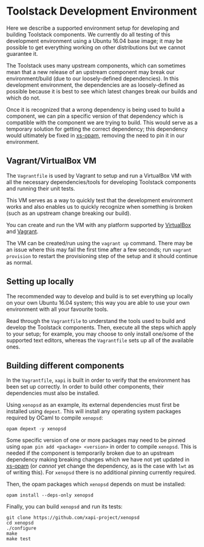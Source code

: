 
# Toolstack Development Environment

Here we describe a supported environment setup for developing and building Toolstack components. We currently do all testing of this development environment using a Ubuntu 16.04 base image; it may be possible to get everything working on other distributions but we cannot guarantee it.

The Toolstack uses many upstream components, which can sometimes mean that a new release of an upstream component may break our environment/build (due to our loosely-defined dependencies). In this development environment, the dependencies are as loosely-defined as possible because it is best to see which latest changes break our builds and which do not.

Once it is recognized that a wrong dependency is being used to build a component, we can pin a specific version of that dependency which is compatible with the component we are trying to build. This would serve as a temporary solution for getting the correct dependency; this dependency would ultimately be fixed in [xs-opam](https://github.com/xapi-project/xs-opam), removing the need to pin it in our environment.

## Vagrant/VirtualBox VM

The `Vagrantfile` is used by Vagrant to setup and run a VirtualBox VM with all the necessary dependencies/tools for developing Toolstack components and running their unit tests.

This VM serves as a way to quickly test that the development environment works and also enables us to quickly recognize when something is broken (such as an upstream change breaking our build).

You can create and run the VM with any platform supported by [VirtualBox](https://www.virtualbox.org/wiki/Downloads) and [Vagrant](https://www.vagrantup.com/docs/installation/).

The VM can be created/run using the `vagrant up` command. There may be an issue where this may fail the first time after a few seconds; run `vagrant provision` to restart the provisioning step of the setup and it should continue as normal.

## Setting up locally

The recommended way to develop and build is to set everything up locally on your own Ubuntu 16.04 system; this way you are able to use your own environment with all your favourite tools.

Read through the `Vagrantfile` to understand the tools used to build and develop the Toolstack components. Then, execute all the steps which apply to your setup; for example, you may choose to only install one/some of the supported text editors, whereas the `Vagrantfile` sets up all of the available ones.

## Building different components

In the `Vagrantfile`, `xapi` is built in order to verify that the environment has been set up correctly. In order to build other components, their dependencies must also be installed.

Using `xenopsd` as an example, its external dependencies must first be installed using `depext`. This will install any operating system packages required by OCaml to compile `xenopsd`:

```
opam depext -y xenopsd
```

Some specific version of one or more packages may need to be pinned using `opam pin add <package> <version>` in order to compile `xenopsd`. This is needed if the component is temporarily broken due to an upstream dependency making breaking changes which we have not yet updated in [xs-opam](https://github.com/xapi-project/xs-opam) (or *cannot* yet change the dependency, as is the case with `lwt` as of writing this). For `xenopsd` there is no additional pinning currently required.

Then, the opam packages which `xenopsd` depends on must be installed:

```
opam install --deps-only xenopsd
```

Finally, you can build `xenopsd` and run its tests:

```
git clone https://github.com/xapi-project/xenopsd
cd xenopsd
./configure
make
make test
```

